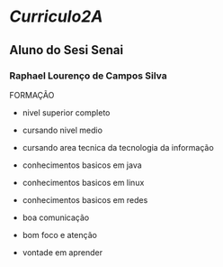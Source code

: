 # <i> Curriculo2A </i>
## Aluno do Sesi Senai
### <b> Raphael Lourenço de Campos Silva </b>
FORMAÇÃO
* nivel superior completo
* cursando nivel medio 
* cursando area tecnica da tecnologia da informação 

* conhecimentos basicos em java
* conhecimentos basicos em linux
* conhecimentos basicos em redes

* boa comunicação 
* bom foco e atenção 
* vontade em aprender 
